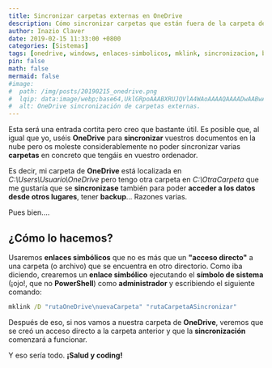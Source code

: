 ```yaml
---
title: Sincronizar carpetas externas en OneDrive
description: Cómo sincronizar carpetas que están fuera de la carpeta de OneDrive usando enlaces simbólicos
author: Inazio Claver
date: 2019-02-15 11:33:00 +0800
categories: [Sistemas]
tags: [onedrive, windows, enlaces-simbolicos, mklink, sincronizacion, backup]
pin: false
math: false
mermaid: false
#image:
#  path: /img/posts/20190215_onedrive.png
#  lqip: data:image/webp;base64,UklGRpoAAABXRUJQVlA4WAoAAAAQAAAADwAABwAAQUxQSDIAAAARL0AmbZurmr57yyIiqE8oiG0bejIYEQTgqiDA9vqnsUSI6H+oAERp2HZ65qP/VIAWAFZQOCBCAAAA8AEAnQEqEAAIAAVAfCWkAALp8sF8rgRgAP7o9FDvMCkMde9PK7euH5M1m6VWoDXf2FkP3BqV0ZYbO6NA/VLIAAAA
#  alt: OneDrive sincronización de carpetas externas.
---
```


Esta será una entrada cortita pero creo que bastante útil.
Es posible que, al igual que yo, uséis **OneDrive** para **sincronizar** vuestros documentos en la nube pero os moleste considerablemente no poder sincronizar varias **carpetas** en concreto que tengáis en vuestro ordenador.


Es decir, mi carpeta de **OneDrive** está localizada en _C:\Users\Usuario\OneDrive_ pero tengo otra carpeta en _C:\OtraCarpeta_ que me gustaría que se **sincronizase** también para poder **acceder a los datos desde otros lugares**, tener **backup**... Razones varias.

Pues bien....

## ¿Cómo lo hacemos?

Usaremos **enlaces simbólicos** que no es más que un **"acceso directo"** a una carpeta (o archivo) que se encuentra en otro directorio. Como iba diciendo, crearemos un **enlace simbólico** ejecutando el **símbolo de sistema** (¡ojo!, que no **PowerShell**) como **administrador** y escribiendo el siguiente comando:

```cmd
mklink /D "rutaOneDrive\nuevaCarpeta" "rutaCarpetaASincronizar"
```

Después de eso, si nos vamos a nuestra carpeta de **OneDrive**, veremos que se creó un acceso directo a la carpeta anterior y que la **sincronización** comenzará a funcionar.

Y eso sería todo. **¡Salud y coding!**